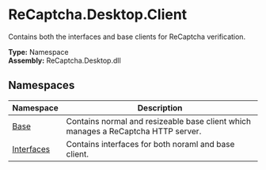 # ReCaptcha.Desktop.Client
Contains both the interfaces and base clients for ReCaptcha verification.

**Type:** Namespace
<br />
**Assembly:** ReCaptcha.Desktop.dll

## Namespaces
| Namespace                                                    | Description                                                                      |
|--------------------------------------------------------------|----------------------------------------------------------------------------------|
| [Base](/reference/recaptcha.desktop/client/base)              | Contains normal and resizeable base client which manages a ReCaptcha HTTP server. |
| [Interfaces](/reference/recaptcha.desktop/client/interfaces) | Contains interfaces for both noraml and base client.                  |